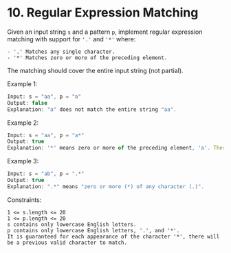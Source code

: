 # 10. Regular Expression Matching

Given an input string `s` and a pattern `p`, implement regular expression matching with support for `'.'` and `'*'` where:

    - '.' Matches any single character.​​​​
    - '*' Matches zero or more of the preceding element.

The matching should cover the entire input string (not partial).

Example 1:
```javascript
Input: s = "aa", p = "a"
Output: false
Explanation: "a" does not match the entire string "aa".
```
Example 2:
```javascript
Input: s = "aa", p = "a*"
Output: true
Explanation: '*' means zero or more of the preceding element, 'a'. Therefore, by repeating 'a' once, it becomes "aa".
```
Example 3:
```javascript
Input: s = "ab", p = ".*"
Output: true
Explanation: ".*" means "zero or more (*) of any character (.)".
```

Constraints:

    1 <= s.length <= 20
    1 <= p.length <= 20
    s contains only lowercase English letters.
    p contains only lowercase English letters, '.', and '*'.
    It is guaranteed for each appearance of the character '*', there will be a previous valid character to match.

